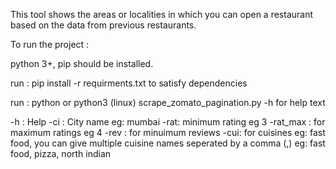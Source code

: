 This tool shows the areas or localities in which you can open a restaurant based on the data from previous restaurants.

To run the project :

python 3+, pip should be installed.

run : pip install -r requirments.txt to satisfy dependencies

run : python or python3 (linux) scrape_zomato_pagination.py -h for help text

-h : Help
-ci : City name eg: mumbai
-rat: minimum rating eg 3
-rat_max : for maximum ratings eg 4
-rev : for minuimum reviews
-cui: for cuisines eg: fast food, you can give multiple cuisine names seperated by a comma (,) eg: fast food, pizza, north indian
